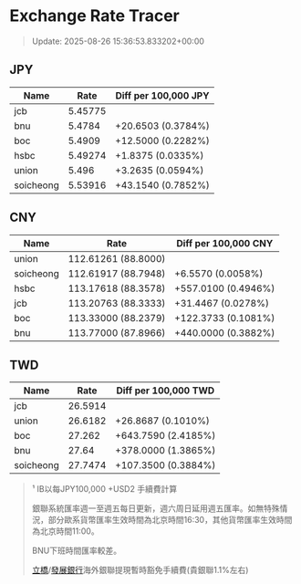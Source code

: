 # Exchange Rate Tracer

> Update: 2025-08-26 15:36:53.833202+00:00

## JPY

| Name      |    Rate | Diff per 100,000 JPY   |
|-----------|---------|------------------------|
| jcb       | 5.45775 |                        |
| bnu       | 5.4784  | +20.6503 (0.3784%)     |
| boc       | 5.4909  | +12.5000 (0.2282%)     |
| hsbc      | 5.49274 | +1.8375 (0.0335%)      |
| union     | 5.496   | +3.2635 (0.0594%)      |
| soicheong | 5.53916 | +43.1540 (0.7852%)     |

## CNY

| Name      | Rate                | Diff per 100,000 CNY   |
|-----------|---------------------|------------------------|
| union     | 112.61261	(88.8000) |                        |
| soicheong | 112.61917	(88.7948) | +6.5570 (0.0058%)      |
| hsbc      | 113.17618	(88.3578) | +557.0100 (0.4946%)    |
| jcb       | 113.20763	(88.3333) | +31.4467 (0.0278%)     |
| boc       | 113.33000	(88.2379) | +122.3733 (0.1081%)    |
| bnu       | 113.77000	(87.8966) | +440.0000 (0.3882%)    |

## TWD

| Name      |    Rate | Diff per 100,000 TWD   |
|-----------|---------|------------------------|
| jcb       | 26.5914 |                        |
| union     | 26.6182 | +26.8687 (0.1010%)     |
| boc       | 27.262  | +643.7590 (2.4185%)    |
| bnu       | 27.64   | +378.0000 (1.3865%)    |
| soicheong | 27.7474 | +107.3500 (0.3884%)    |


> ¹ IB以每JPY100,000 +USD2 手續費計算
>
> 銀聯系統匯率週一至週五每日更新，週六周日延用週五匯率。如無特殊情況，部分歐系貨幣匯率生效時間為北京時間16:30，其他貨幣匯率生效時間為北京時間11:00。
>
> BNU下班時間匯率較差。
>
> [立橋](https://www.wlbank.com.mo/uploads/ueditor/file/20181211/1544536513900230.pdf)/[發展銀行](https://www.mdb.com.mo/Service_Charges_20230728.pdf)海外銀聯提現暫時豁免手續費(貴銀聯1.1%左右)

